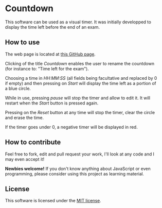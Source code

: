 # Countdown

This software can be used as a visual timer. It was initially developped to display the time left before the end of an exam.

## How to use

The web page is located at [this GitHub page](https://steevedroz.github.io/countdown).

Clicking of the title *Countdown* enables the user to rename the countdown (for instance to: "Time left for the exam").

Choosing a time in *HH:MM:SS* (all fields being facultative and replaced by 0 if empty) and then pressing on *Start* will display the time left as a portion of a blue circle.

While in use, pressing *pause* will stop the timer and allow to edit it. It will restart when the *Start* button is pressed again.

Pressing on the *Reset* button at any time will stop the timer, clear the circle and erase the time.

If the timer goes under 0, a negative timer will be displayed in red.

## How to contribute

Feel free to fork, edit and pull request your work, I'll look at any code and I may even accept it!

**Newbies welcome!** If you don't know anything about JavaScript or even programming, please consider using this project as learning material.

## License

This software is licensed under the [MIT license](https://github.com/SteeveDroz/countdown/blob/master/LICENSE).
